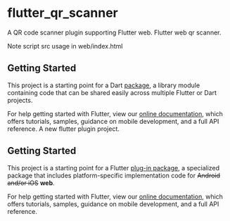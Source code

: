 # flutter_qr_scanner

A QR code scanner plugin supporting Flutter web. Flutter web qr scanner.

Note script src usage in web/index.html


## Getting Started

This project is a starting point for a Dart
[package](https://flutter.dev/developing-packages/),
a library module containing code that can be shared easily across
multiple Flutter or Dart projects.

For help getting started with Flutter, view our 
[online documentation](https://flutter.dev/docs), which offers tutorials, 
samples, guidance on mobile development, and a full API reference.
A new flutter plugin project.

## Getting Started

This project is a starting point for a Flutter
[plug-in package](https://flutter.dev/developing-packages/),
a specialized package that includes platform-specific implementation code for
~~Android and/or iOS~~ **web**.

For help getting started with Flutter, view our
[online documentation](https://flutter.dev/docs), which offers tutorials,
samples, guidance on mobile development, and a full API reference.

